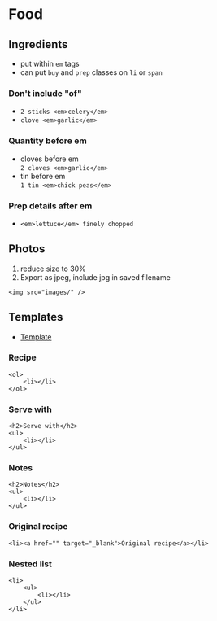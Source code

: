 # Food


## Ingredients
- put within `em` tags
- can put `buy` and `prep` classes on `li` or `span`

### Don't include "of"
- `2 sticks <em>celery</em>`
- `clove <em>garlic</em>`

### Quantity before em
- cloves before em  
  `2 cloves <em>garlic</em>`
- tin before em  
  `1 tin <em>chick peas</em>`

### Prep details after em  
- `<em>lettuce</em> finely chopped`


## Photos
1. reduce size to 30%
2. Export as jpeg, include jpg in saved filename     
```
<img src="images/" />
```


## Templates

- [Template](./template.html)

### Recipe
```
<ol>
    <li></li>
</ol>
```

### Serve with
```
<h2>Serve with</h2>
<ul>
    <li></li>
</ul>
```

### Notes
```
<h2>Notes</h2>
<ul>
    <li></li>
</ul>
```

### Original recipe
```
<li><a href="" target="_blank">Original recipe</a></li>
```

### Nested list
```
<li>
    <ul>
        <li></li>
    </ul>
</li>
```
